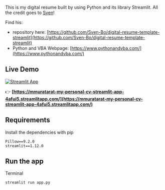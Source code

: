 This is my digital resume built by using Python and its library Streamlit. All the credit goes to [Sven](https://github.com/Sven-Bo)!

Find his:
- repository here: [https://github.com/Sven-Bo/digital-resume-template-streamlit](https://github.com/Sven-Bo/digital-resume-template-streamlit)
- Python and VBA Webpage: [https://www.pythonandvba.com/](https://www.pythonandvba.com/)

## Live Demo

[![Streamlit App](https://static.streamlit.io/badges/streamlit_badge_black_white.svg)](https://mmuratarat-my-personal-cv-streamlit-app-4afui5.streamlitapp.com/)

👉 **[https://mmuratarat-my-personal-cv-streamlit-app-4afui5.streamlitapp.com/](https://mmuratarat-my-personal-cv-streamlit-app-4afui5.streamlitapp.com/)**

## Requirements
Install the dependencies with pip
```
Pillow==9.2.0
streamlit==1.12.0
```

## Run the app
Terminal
```
streamlit run app.py
```

